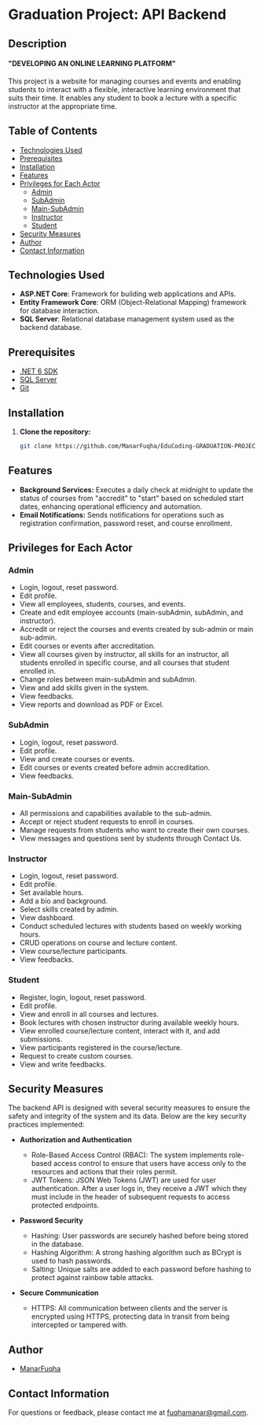 # Graduation Project: API Backend

## Description
#### "DEVELOPING AN ONLINE LEARNING PLATFORM"
This project is a website for managing courses and events and enabling students to interact with a flexible, interactive learning environment that suits their time. It enables any student to book a lecture with a specific instructor at the appropriate time.

## Table of Contents
- [Technologies Used](#technologies-used)
- [Prerequisites](#prerequisites)
- [Installation](#installation)
- [Features](#features)
- [Privileges for Each Actor](#privileges-for-each-actor)
    - [Admin](#admin)
    - [SubAdmin](#subadmin)
    - [Main-SubAdmin](#main-subadmin)
    - [Instructor](#instructor)
    - [Student](#student)
- [Security Measures](#security-measures)
- [Author](#author)
- [Contact Information](#contact-information)

## Technologies Used
- **ASP.NET Core**: Framework for building web applications and APIs.
- **Entity Framework Core**: ORM (Object-Relational Mapping) framework for database interaction.
- **SQL Server**: Relational database management system used as the backend database.

## Prerequisites
- [.NET 6 SDK](https://dotnet.microsoft.com/download/dotnet/6.0)
- [SQL Server](https://www.microsoft.com/en-us/sql-server/sql-server-downloads)
- [Git](https://git-scm.com/downloads)

## Installation

1. **Clone the repository:**
   ```sh
   git clone https://github.com/ManarFuqha/EduCoding-GRADUATION-PROJECT.git

## Features

- **Background Services:** Executes a daily check at midnight to update the status of courses from "accredit" to "start" based on scheduled start dates, enhancing operational efficiency and automation.
- **Email Notifications:** Sends notifications for operations such as registration confirmation, password reset, and course enrollment.

## Privileges for Each Actor

### Admin
- Login, logout, reset password.
- Edit profile.
- View all employees, students, courses, and events.
- Create and edit employee accounts (main-subAdmin, subAdmin, and instructor).
- Accredit or reject the courses and events created by sub-admin or main sub-admin.
- Edit courses or events after accreditation.
- View all courses given by instructor, all skills for an instructor, all students enrolled in specific course, and all courses that student enrolled in.
- Change roles between main-subAdmin and subAdmin.
- View and add skills given in the system.
- View feedbacks.
- View reports and download as PDF or Excel.

### SubAdmin
- Login, logout, reset password.
- Edit profile.
- View and create courses or events.
- Edit courses or events created before admin accreditation.
- View feedbacks.

### Main-SubAdmin
- All permissions and capabilities available to the sub-admin.
- Accept or reject student requests to enroll in courses.
- Manage requests from students who want to create their own courses.
- View messages and questions sent by students through Contact Us.

### Instructor
- Login, logout, reset password.
- Edit profile.
- Set available hours.
- Add a bio and background.
- Select skills created by admin.
- View dashboard.
- Conduct scheduled lectures with students based on weekly working hours.
- CRUD operations on course and lecture content.
- View course/lecture participants.
- View feedbacks.

### Student
- Register, login, logout, reset password.
- Edit profile.
- View and enroll in all courses and lectures.
- Book lectures with chosen instructor during available weekly hours.
- View enrolled course/lecture content, interact with it, and add submissions.
- View participants registered in the course/lecture.
- Request to create custom courses.
- View and write feedbacks.

## Security Measures

The backend API is designed with several security measures to ensure the safety and integrity of the system and its data. Below are the key security practices implemented:

- **Authorization and Authentication**
  - Role-Based Access Control (RBAC): The system implements role-based access control to ensure that users have access only to the resources and actions that their roles permit.
  - JWT Tokens: JSON Web Tokens (JWT) are used for user authentication. After a user logs in, they receive a JWT which they must include in the header of subsequent requests to access protected endpoints.

- **Password Security**
  - Hashing: User passwords are securely hashed before being stored in the database.
  - Hashing Algorithm: A strong hashing algorithm such as BCrypt is used to hash passwords.
  - Salting: Unique salts are added to each password before hashing to protect against rainbow table attacks.

- **Secure Communication**
  - HTTPS: All communication between clients and the server is encrypted using HTTPS, protecting data in transit from being intercepted or tampered with.

## Author 
 - [ManarFuqha](https://github.com/ManarFuqha)

## Contact Information

For questions or feedback, please contact me at [fuqhamanar@gmail.com](mailto:fuqhamanar@gmail.com).
